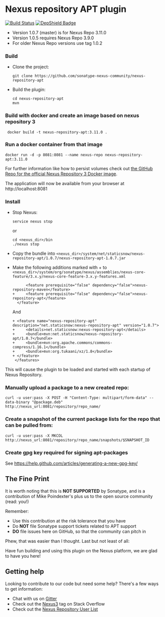# Nexus repository APT plugin

[![Build Status](https://travis-ci.org/sonatype-nexus-community/nexus-repository-apt.svg?branch=master)](https://travis-ci.org/sonatype-nexus-community/nexus-repository-apt) [![DepShield Badge](https://depshield.sonatype.org/badges/sonatype-nexus-community/nexus-repository-apt/depshield.svg)](https://depshield.github.io)

* Version 1.0.7 (master) is for Nexus Repo 3.11.0
* Version 1.0.5 requires Nexus Repo 3.9.0
* For older Nexus Repo versions use tag 1.0.2

### Build
* Clone the project:

  `git clone https://github.com/sonatype-nexus-community/nexus-repository-apt`
* Build the plugin:

  ```
  cd nexus-repository-apt
  mvn
  ```
### Build with docker and create an image based on nexus repository 3

``` docker build -t nexus-repository-apt:3.11.0 .```

### Run a docker container from that image

``` docker run -d -p 8081:8081 --name nexus-repo nexus-repository-apt:3.11.0 ```

For further information like how to persist volumes check out [the GitHub Repo for the official Nexus Repository 3 Docker image](https://github.com/sonatype/docker-nexus3).

The application will now be available from your browser at http://localhost:8081

### Install
* Stop Nexus:

  `service nexus stop`

  or

  ```
  cd <nexus_dir>/bin
  ./nexus stop
  ```

* Copy the bundle into `<nexus_dir>/system/net/staticsnow/nexus-repository-apt/1.0.7/nexus-repository-apt-1.0.7.jar`
* Make the following additions marked with + to `<nexus_dir>/system/org/sonatype/nexus/assemblies/nexus-core-feature/3.x.y/nexus-core-feature-3.x.y-features.xml`
   ```
         <feature prerequisite="false" dependency="false">nexus-repository-maven</feature>
   +     <feature prerequisite="false" dependency="false">nexus-repository-apt</feature>
     </feature>
   ```
   And
   ```
   + <feature name="nexus-repository-apt" description="net.staticsnow:nexus-repository-apt" version="1.0.7">
   +     <details>net.staticsnow:nexus-repository-apt</details>
   +     <bundle>mvn:net.staticsnow/nexus-repository-apt/1.0.7</bundle>
   +     <bundle>mvn:org.apache.commons/commons-compress/1.16.1</bundle>
   +     <bundle>mvn:org.tukaani/xz/1.8</bundle>
   + </feature>
    </features>
   ```
This will cause the plugin to be loaded and started with each startup of Nexus Repository.

### Manually upload a package to a new created repo:
`curl -u user:pass -X POST -H "Content-Type: multipart/form-data" --data-binary "@package.deb"  http://nexus_url:8081/repository/repo_name/`

### Create a snapshot of the current package lists for the repo that can be pulled from:
`curl -u user:pass -X MKCOL http://nexus_url:8081/repository/repo_name/snapshots/$SNAPSHOT_ID`

### Create gpg key required for signing apt-packages
See https://help.github.com/articles/generating-a-new-gpg-key/

## The Fine Print

It is worth noting that this is **NOT SUPPORTED** by Sonatype, and is a contribution of Mike Poindexter's
plus us to the open source community (read: you!)

Remember:

* Use this contribution at the risk tolerance that you have
* Do **NOT** file Sonatype support tickets related to APT support
* **DO** file issues here on GitHub, so that the community can pitch in

Phew, that was easier than I thought. Last but not least of all:

Have fun building and using this plugin on the Nexus platform, we are glad to have you here!

## Getting help

Looking to contribute to our code but need some help? There's a few ways to get information:

* Chat with us on [Gitter](https://gitter.im/sonatype/nexus-developers)
* Check out the [Nexus3](http://stackoverflow.com/questions/tagged/nexus3) tag on Stack Overflow
* Check out the [Nexus Repository User List](https://groups.google.com/a/glists.sonatype.com/forum/?hl=en#!forum/nexus-users)
